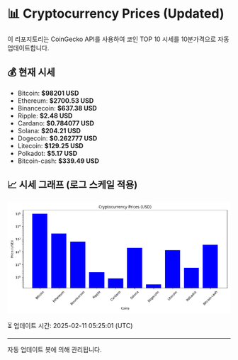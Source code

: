 
# 📊 Cryptocurrency Prices (Updated)

이 리포지토리는 CoinGecko API를 사용하여 코인 TOP 10 시세를 10분가격으로 자동 업데이트합니다.

## 💰 현재 시세
- Bitcoin: **$98201 USD**
- Ethereum: **$2700.53 USD**
- Binancecoin: **$637.38 USD**
- Ripple: **$2.48 USD**
- Cardano: **$0.784077 USD**
- Solana: **$204.21 USD**
- Dogecoin: **$0.262777 USD**
- Litecoin: **$129.25 USD**
- Polkadot: **$5.17 USD**
- Bitcoin-cash: **$339.49 USD**

## 📈 시세 그래프 (로그 스케일 적용)
![Crypto Prices](crypto_prices.png)

⏳ 업데이트 시간: 2025-02-11 05:25:01 (UTC)

---
자동 업데이트 봇에 의해 관리됩니다.
